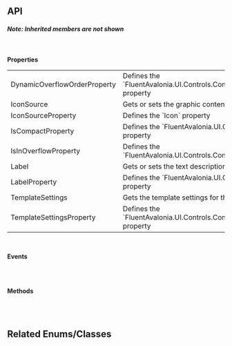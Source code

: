 ## API

<h5>Note: Inherited members are not shown</h5>
<br />

**Properties**

<table class="resourceTable">
<tr>
<td class="nameCell">DynamicOverflowOrderProperty</td>
<td>Defines the `FluentAvalonia.UI.Controls.CommandBarToggleButton.DynamicOverflowOrder` property
</td>
</tr>
<tr>
<td class="nameCell">IconSource</td>
<td>Gets or sets the graphic content of the command bar toggle button.
</td>
</tr>
<tr>
<td class="nameCell">IconSourceProperty</td>
<td>Defines the `Icon` property
</td>
</tr>
<tr>
<td class="nameCell">IsCompactProperty</td>
<td>Defines the `FluentAvalonia.UI.Controls.CommandBarToggleButton.IsCompact` property
</td>
</tr>
<tr>
<td class="nameCell">IsInOverflowProperty</td>
<td>Defines the `FluentAvalonia.UI.Controls.CommandBarToggleButton.IsInOverflow` property
</td>
</tr>
<tr>
<td class="nameCell">Label</td>
<td>Gets or sets the text description displayed on the command bar toggle button.
</td>
</tr>
<tr>
<td class="nameCell">LabelProperty</td>
<td>Defines the `FluentAvalonia.UI.Controls.CommandBarToggleButton.Label` property
</td>
</tr>
<tr>
<td class="nameCell">TemplateSettings</td>
<td>Gets the template settings for this CommandBarButton
</td>
</tr>
<tr>
<td class="nameCell">TemplateSettingsProperty</td>
<td>Defines the `FluentAvalonia.UI.Controls.CommandBarToggleButton.TemplateSettings` property
</td>
</tr>
</table>


<br />

**Events**

<table class="resourceTable">
</table>


<br />

**Methods**

<table class="resourceTable">
</table>


<br />

## Related Enums/Classes



